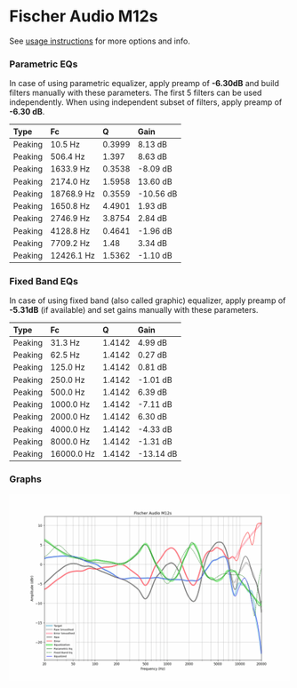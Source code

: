 # Fischer Audio M12s
See [usage instructions](https://github.com/jaakkopasanen/AutoEq#usage) for more options and info.

### Parametric EQs
In case of using parametric equalizer, apply preamp of **-6.30dB** and build filters manually
with these parameters. The first 5 filters can be used independently.
When using independent subset of filters, apply preamp of **-6.30 dB**.

| Type    | Fc         |      Q | Gain      |
|:--------|:-----------|:-------|:----------|
| Peaking | 10.5 Hz    | 0.3999 | 8.13 dB   |
| Peaking | 506.4 Hz   | 1.397  | 8.63 dB   |
| Peaking | 1633.9 Hz  | 0.3538 | -8.09 dB  |
| Peaking | 2174.0 Hz  | 1.5958 | 13.60 dB  |
| Peaking | 18768.9 Hz | 0.3559 | -10.56 dB |
| Peaking | 1650.8 Hz  | 4.4901 | 1.93 dB   |
| Peaking | 2746.9 Hz  | 3.8754 | 2.84 dB   |
| Peaking | 4128.8 Hz  | 0.4641 | -1.96 dB  |
| Peaking | 7709.2 Hz  | 1.48   | 3.34 dB   |
| Peaking | 12426.1 Hz | 1.5362 | -1.10 dB  |

### Fixed Band EQs
In case of using fixed band (also called graphic) equalizer, apply preamp of **-5.31dB**
(if available) and set gains manually with these parameters.

| Type    | Fc         |      Q | Gain      |
|:--------|:-----------|:-------|:----------|
| Peaking | 31.3 Hz    | 1.4142 | 4.99 dB   |
| Peaking | 62.5 Hz    | 1.4142 | 0.27 dB   |
| Peaking | 125.0 Hz   | 1.4142 | 0.81 dB   |
| Peaking | 250.0 Hz   | 1.4142 | -1.01 dB  |
| Peaking | 500.0 Hz   | 1.4142 | 6.39 dB   |
| Peaking | 1000.0 Hz  | 1.4142 | -7.11 dB  |
| Peaking | 2000.0 Hz  | 1.4142 | 6.30 dB   |
| Peaking | 4000.0 Hz  | 1.4142 | -4.33 dB  |
| Peaking | 8000.0 Hz  | 1.4142 | -1.31 dB  |
| Peaking | 16000.0 Hz | 1.4142 | -13.14 dB |

### Graphs
![](./Fischer%20Audio%20M12s.png)